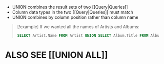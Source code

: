 - UNION combines the result sets of two [[Query|Queries]]
- Column data types in the two [[Query|Queries]] must match
- UNION combines by column position rather than column name
>[!example]
>If we wanted all the names of Artists and Albums:
>```SQL
>SELECT Artist.Name FROM Artist UNION SELECT Album.Title FROM Album;

# ALSO SEE [[UNION ALL]]